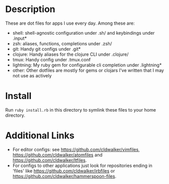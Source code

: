 # Description

These are dot files for apps I use every day.
Among these are:

* shell: shell-agnostic configuration under .sh/ and keybindings under .input\*
* zsh: aliases, functions, completions under .zsh/
* git: Handy git configs under .git\*
* clojure: Handy aliases for the clojure CLI under .clojure/
* tmux: Handy config under .tmux.conf
* lightning: My ruby gem for configurable cli completion under .lightning\*
* other: Other dotfiles are mostly for gems or clojars I've written that I may not use as actively

# Install

Run `ruby install.rb` in this directory to symlink these files to
your home directory.

# Additional Links

* For editor configs: see https://github.com/cldwalker/vimfiles,
  https://github.com/cldwalker/atomfiles and https://github.com/cldwalker/ltfiles.
* For configs to other applications just look for repositories ending in 'files' like
  https://github.com/cldwalker/irbfiles or https://github.com/cldwalker/hammerspoon-files.
